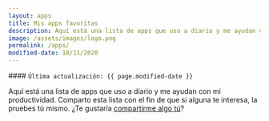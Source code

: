 ```yaml
---
layout: apps
title: Mis apps favoritas
description: Aquí está una lista de apps que uso a diario y me ayudan con mi productividad. Comparto esta lista con el fin de que si alguna te interesa, la pruebes tú mismo. ¿Te gustaría compartirme algo tú?
image: /assets/images/logo.png
permalink: /apps/
modified-date: 18/11/2020
---
```


<div class="card last-updated mt-3 text-center">
<div class="card-body">
#### <code>Última actualización: {{ page.modified-date }}</code>
</div>
</div>

Aquí está una lista de apps que uso a diario y me ayudan con mi productividad. Comparto esta lista con el fin de que si alguna te interesa, la pruebes tú mismo. ¿Te gustaría [compartirme algo tú][1]?

[1]: /contacto/